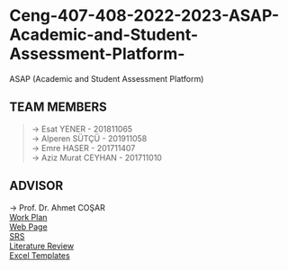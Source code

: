 # Ceng-407-408-2022-2023-ASAP-Academic-and-Student-Assessment-Platform-
ASAP (Academic and Student Assessment Platform)
<h2>TEAM MEMBERS</h2>

> -> Esat YENER - 201811065<br>
> -> Alperen SÜTÇÜ - 201911058<br>
> -> Emre HASER - 201711407<br>
> -> Aziz Murat CEYHAN - 201711010<br>

<h2>ADVISOR</h2>
-> Prof. Dr. Ahmet COŞAR
 
<br>
<a href = "https://github.com/CankayaUniversity/ceng-407-408-2022-2023-ASAP-Academic-and-Student-Assessment-Platform-/wiki/Work-Plan">​Work Plan</a>
<br>
<a href = "https://esatyener.wixsite.com/asap">​Web Page</a>
<br>
<a href = "https://github.com/CankayaUniversity/ceng-407-408-2022-2023-ASAP-Academic-and-Student-Assessment-Platform-/wiki/Software-Requirement-Specification-(SRS)">SRS</a>
<br>
<a href = "https://github.com/CankayaUniversity/ceng-407-408-2022-2023-ASAP-Academic-and-Student-Assessment-Platform-/wiki/Literature-Review">​Literature Review</a>
<br>
<a href = "https://github.com/CankayaUniversity/ceng-407-408-2022-2023-ASAP-Academic-and-Student-Assessment-Platform-/wiki/Excel-Templates">Excel Templates</a>
